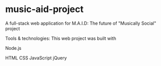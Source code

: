 # music-aid-project

A full-stack web application for M.A.I.D: The future of "Musically Social" project

Tools & technologies:
This web project was built with

Node.js

HTML
CSS 
JavaScript
jQuery
